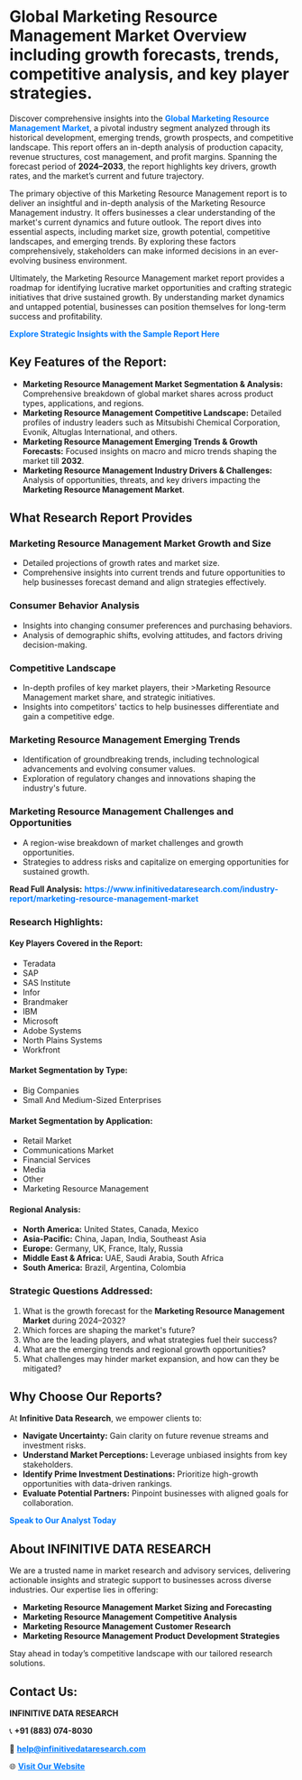 <h1>Global Marketing Resource Management Market Overview including growth forecasts, trends, competitive analysis, and key player strategies.</h1>
<p>
Discover comprehensive insights into the 
<a href="https://www.infinitivedataresearch.com/industry-report/marketing-resource-management-market" rel="dofollow" style="color: #007BFF; text-decoration: none;"><strong>Global Marketing Resource Management Market</strong></a>, a pivotal industry segment analyzed through its historical development, emerging trends, growth prospects, and competitive landscape. This report offers an in-depth analysis of production capacity, revenue structures, cost management, and profit margins. Spanning the forecast period of <strong>2024–2033</strong>, the report highlights key drivers, growth rates, and the market’s current and future trajectory.
</p>
<p>
The primary objective of this Marketing Resource Management report is to deliver an insightful and in-depth analysis of the Marketing Resource Management industry. It offers businesses a clear understanding of the market's current dynamics and future outlook. The report dives into essential aspects, including market size, growth potential, competitive landscapes, and emerging trends. By exploring these factors comprehensively, stakeholders can make informed decisions in an ever-evolving business environment.
</p>
<p>
Ultimately, the Marketing Resource Management market report provides a roadmap for identifying lucrative market opportunities and crafting strategic initiatives that drive sustained growth. By understanding market dynamics and untapped potential, businesses can position themselves for long-term success and profitability.
</p>
<p>
<a href="https://www.infinitivedataresearch.com/request-sample/reportId=111834" style="color: #007BFF; text-decoration: none;"><strong>Explore Strategic Insights with the Sample Report Here</strong></a>
</p>

<h2>Key Features of the Report:</h2>
<ul>
<li><strong>Marketing Resource Management Market Segmentation & Analysis:</strong> Comprehensive breakdown of global market shares across product types, applications, and regions.</li>
<li><strong>Marketing Resource Management Competitive Landscape:</strong> Detailed profiles of industry leaders such as Mitsubishi Chemical Corporation, Evonik, Altuglas International, and others.</li>
<li><strong>Marketing Resource Management Emerging Trends & Growth Forecasts:</strong> Focused insights on macro and micro trends shaping the market till <strong>2032</strong>.</li>
<li><strong>Marketing Resource Management Industry Drivers & Challenges:</strong> Analysis of opportunities, threats, and key drivers impacting the <strong>Marketing Resource Management Market</strong>.</li>
</ul>

<h2>What Research Report Provides</h2>
<h3>Marketing Resource Management Market Growth and Size</h3>
<ul>
<li>Detailed projections of growth rates and market size.</li>
<li>Comprehensive insights into current trends and future opportunities to help businesses forecast demand and align strategies effectively.</li>
</ul>

<h3>Consumer Behavior Analysis</h3>
<ul>
<li>Insights into changing consumer preferences and purchasing behaviors.</li>
<li>Analysis of demographic shifts, evolving attitudes, and factors driving decision-making.</li>
</ul>

<h3>Competitive Landscape</h3>
<ul>
<li>In-depth profiles of key market players, their >Marketing Resource Management market share, and strategic initiatives.</li>
<li>Insights into competitors' tactics to help businesses differentiate and gain a competitive edge.</li>
</ul>

<h3>Marketing Resource Management Emerging Trends</h3>
<ul>
<li>Identification of groundbreaking trends, including technological advancements and evolving consumer values.</li>
<li>Exploration of regulatory changes and innovations shaping the industry's future.</li>
</ul>

<h3>Marketing Resource Management Challenges and Opportunities</h3>
<ul>
<li>A region-wise breakdown of market challenges and growth opportunities.</li>
<li>Strategies to address risks and capitalize on emerging opportunities for sustained growth.</li>
</ul>
<p><strong>Read Full Analysis:</strong> <a href="https://www.infinitivedataresearch.com/industry-report/marketing-resource-management-market" rel="dofollow" style="color: #007BFF; text-decoration: none;"><strong>https://www.infinitivedataresearch.com/industry-report/marketing-resource-management-market</strong></a></p>
<h3>Research Highlights:</h3>
<h4>Key Players Covered in the Report:</h4>
<ul><li>Teradata</li><li>SAP</li><li>SAS Institute</li><li>Infor</li><li>Brandmaker</li><li>IBM</li><li>Microsoft</li><li>Adobe Systems</li><li>North Plains Systems</li><li>Workfront</li></ul>
<h4>Market Segmentation by Type:</h4>
<ul><li>Big Companies</li><li>Small And Medium-Sized Enterprises</li></ul>
<h4>Market Segmentation by Application:</h4>
<ul><li>Retail Market</li><li>Communications Market</li><li>Financial Services</li><li>Media</li><li>Other</li><li>Marketing Resource Management</li></ul>

<h4>Regional Analysis:</h4>
<ul>
<li><strong>North America:</strong> United States, Canada, Mexico</li>
<li><strong>Asia-Pacific:</strong> China, Japan, India, Southeast Asia</li>
<li><strong>Europe:</strong> Germany, UK, France, Italy, Russia</li>
<li><strong>Middle East & Africa:</strong> UAE, Saudi Arabia, South Africa</li>
<li><strong>South America:</strong> Brazil, Argentina, Colombia</li>
</ul>

<h3>Strategic Questions Addressed:</h3>
<ol>
<li>What is the growth forecast for the <strong>Marketing Resource Management Market</strong> during 2024–2032?</li>
<li>Which forces are shaping the market's future?</li>
<li>Who are the leading players, and what strategies fuel their success?</li>
<li>What are the emerging trends and regional growth opportunities?</li>
<li>What challenges may hinder market expansion, and how can they be mitigated?</li>
</ol>

<h2>Why Choose Our Reports?</h2>
<p>At <strong>Infinitive Data Research</strong>, we empower clients to:</p>
<ul>
<li><strong>Navigate Uncertainty:</strong> Gain clarity on future revenue streams and investment risks.</li>
<li><strong>Understand Market Perceptions:</strong> Leverage unbiased insights from key stakeholders.</li>
<li><strong>Identify Prime Investment Destinations:</strong> Prioritize high-growth opportunities with data-driven rankings.</li>
<li><strong>Evaluate Potential Partners:</strong> Pinpoint businesses with aligned goals for collaboration.</li>
</ul>
<p><a href="https://www.infinitivedataresearch.com/industry-report/marketing-resource-management-market" rel="dofollow" style="color: #007BFF; text-decoration: none;"><strong>Speak to Our Analyst Today</strong></a></p>

<h2>About INFINITIVE DATA RESEARCH</h2>
<p>We are a trusted name in market research and advisory services, delivering actionable insights and strategic support to businesses across diverse industries. Our expertise lies in offering:</p>
<ul>
<li><strong>Marketing Resource Management Market Sizing and Forecasting</strong></li>
<li><strong>Marketing Resource Management Competitive Analysis</strong></li>
<li><strong>Marketing Resource Management Customer Research</strong></li>
<li><strong>Marketing Resource Management Product Development Strategies</strong></li>
</ul>
<p>Stay ahead in today’s competitive landscape with our tailored research solutions.</p>

<h2>Contact Us:</h2>
<p><strong>INFINITIVE DATA RESEARCH</strong></p>
<p>📞 <strong>+91 (883) 074-8030</strong></p>
<p>📧 <strong><a href="mailto:help@infinitivedataresearch.com" style="color: #007BFF;">help@infinitivedataresearch.com</a></strong></p>
<p>🌐 <strong><a href="https://www.infinitivedataresearch.com" rel="dofollow" style="color: #007BFF;">Visit Our Website</a></strong></p>